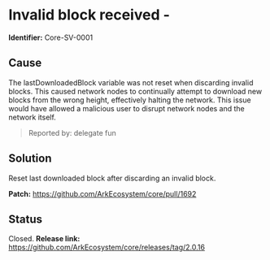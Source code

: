 # Invalid block received - 
**Identifier:** Core-SV-0001

## Cause
The lastDownloadedBlock variable was not reset when discarding invalid blocks. This caused network nodes to continually attempt to download new blocks from the wrong height, effectively halting the network. This issue would have allowed a malicious user to disrupt network nodes and the network itself.

>Reported by: delegate fun

## Solution
Reset last downloaded block after discarding an invalid block.

**Patch:** https://github.com/ArkEcosystem/core/pull/1692

## Status
Closed.
**Release link:** https://github.com/ArkEcosystem/core/releases/tag/2.0.16


